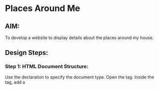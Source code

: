 # Places Around Me
## AIM:
To develop a website to display details about the places around my house.

## Design Steps:

### Step 1: HTML Document Structure:
Use the <!DOCTYPE html> declaration to specify the document type.
Open the <html> tag.
Inside the <html> tag, add a <title> tag to set the title of the page.
Close the <html> tag.
### Step 2: Body Section:
Open the <body> tag.
Add an <h1> tag for the heading.
Insert an <img> tag with the src attribute pointing to an image file, and use the usemap attribute to associate an image map.
### step 3: Image Map:
Define a <map> tag with the name attribute set to "image_map."
Inside the <map> tag, use <area> tags to define clickable areas on the image.
Each <area> tag should have attributes like alt, title, href, coords, and shape to specify the details of the clickable area.
### step 4:Close HTML Tags:
Close the <body> tag.
Optionally, close the HTML document.
These steps outline the basic structure of your HTML program with an image map.
### step 5:
End program.

## Code:
```
<!DOCTYPE html>
<html>
    <title>images demo</title>
</html>
<body>
    <h1>imagemaps demo</h1>
    <img src="map.jpg" usemap="#image_map">
    <map name="image_map">
      <area alt="Railway station" title="Railway station" href="station.html" coords="949,275,1165,360" shape="rect">
      <area alt="Madras christian college" title="Madras christian college" href="college.html" coords="773,393,1102,507" shape="rect">
      <area alt="Arul Hospital" title="Arul Hospital" href="hospital.html" coords="5,416,168,513" shape="rect">
      <area alt="National Theatre" title="National Theatre" href="theatre.html" coords="663,184,903,258" shape="rect">
      <area alt="GRT jewellers" title="GRT jewellers" href="jewellers.html" coords="1010,-94,1199,13" shape="rect">
    </map>
</body>
```
## Output:
<img width="940" alt="imagemap output" src="https://github.com/Ganesh23013987/places-around-me/assets/147473768/a8b0515c-4bf2-4158-9ec7-2c844be742c7">


## Result:
Above the code is having 5 places is nearing my house.
Thus, the program code is successfully executed.

